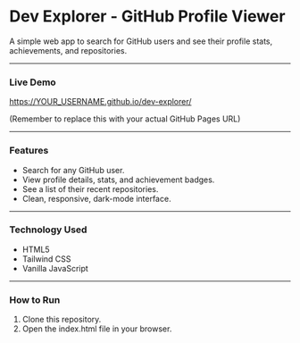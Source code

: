 # Dev Explorer - GitHub Profile Viewer

A simple web app to search for GitHub users and see their profile stats, achievements, and repositories.

---

### Live Demo

https://YOUR_USERNAME.github.io/dev-explorer/

(Remember to replace this with your actual GitHub Pages URL)

---

### Features

* Search for any GitHub user.
* View profile details, stats, and achievement badges.
* See a list of their recent repositories.
* Clean, responsive, dark-mode interface.

---

### Technology Used

* HTML5
* Tailwind CSS
* Vanilla JavaScript

---

### How to Run

1. Clone this repository.
2. Open the index.html file in your browser.

